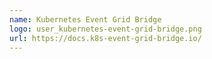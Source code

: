```yaml
---
name: Kubernetes Event Grid Bridge
logo: user_kubernetes-event-grid-bridge.png
url: https://docs.k8s-event-grid-bridge.io/
---
```

